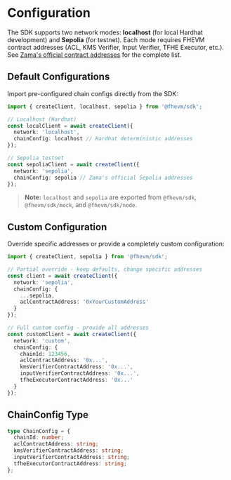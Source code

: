 # Configuration

The SDK supports two network modes: **localhost** (for local Hardhat development) and **Sepolia** (for testnet). Each mode requires FHEVM contract addresses (ACL, KMS Verifier, Input Verifier, TFHE Executor, etc.). See [Zama's official contract addresses](https://docs.zama.ai/protocol/solidity-guides/smart-contract/configure/contract_addresses) for the complete list.

## Default Configurations

Import pre-configured chain configs directly from the SDK:

```typescript
import { createClient, localhost, sepolia } from '@fhevm/sdk';

// Localhost (Hardhat)
const localClient = await createClient({
  network: 'localhost',
  chainConfig: localhost // Hardhat deterministic addresses
});

// Sepolia testnet
const sepoliaClient = await createClient({
  network: 'sepolia',
  chainConfig: sepolia // Zama's official Sepolia addresses
});
```

> **Note:** `localhost` and `sepolia` are exported from `@fhevm/sdk`, `@fhevm/sdk/mock`, and `@fhevm/sdk/node`.

## Custom Configuration

Override specific addresses or provide a completely custom configuration:

```typescript
import { createClient, sepolia } from '@fhevm/sdk';

// Partial override - keep defaults, change specific addresses
const client = await createClient({
  network: 'sepolia',
  chainConfig: {
    ...sepolia,
    aclContractAddress: '0xYourCustomAddress'
  }
});

// Full custom config - provide all addresses
const customClient = await createClient({
  network: 'custom',
  chainConfig: {
    chainId: 123456,
    aclContractAddress: '0x...',
    kmsVerifierContractAddress: '0x...',
    inputVerifierContractAddress: '0x...',
    tfheExecutorContractAddress: '0x...'
  }
});
```

## ChainConfig Type

```typescript
type ChainConfig = {
  chainId: number;
  aclContractAddress: string;
  kmsVerifierContractAddress: string;
  inputVerifierContractAddress: string;
  tfheExecutorContractAddress: string;
};
```
